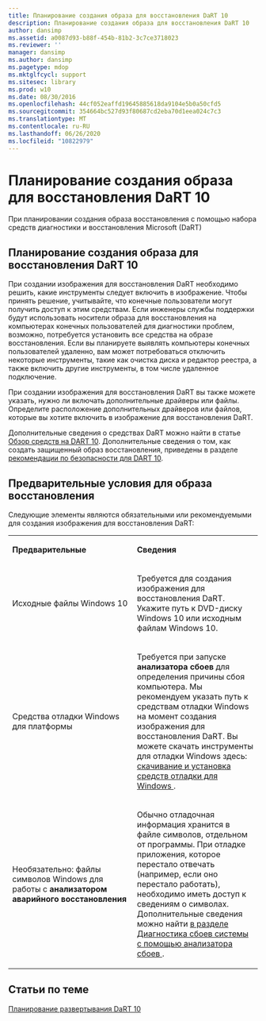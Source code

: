 ```yaml
---
title: Планирование создания образа для восстановления DaRT 10
description: Планирование создания образа для восстановления DaRT 10
author: dansimp
ms.assetid: a0087d93-b88f-454b-81b2-3c7ce3718023
ms.reviewer: ''
manager: dansimp
ms.author: dansimp
ms.pagetype: mdop
ms.mktglfcycl: support
ms.sitesec: library
ms.prod: w10
ms.date: 08/30/2016
ms.openlocfilehash: 44cf052eaffd19645885618da9104e5b0a50cfd5
ms.sourcegitcommit: 354664bc527d93f80687cd2eba70d1eea024c7c3
ms.translationtype: MT
ms.contentlocale: ru-RU
ms.lasthandoff: 06/26/2020
ms.locfileid: "10822979"
---
```

# Планирование создания образа для восстановления DaRT 10


При планировании создания образа восстановления с помощью набора средств диагностики и восстановления Microsoft (DaRT)

## Планирование создания образа для восстановления DaRT 10


При создании изображения для восстановления DaRT необходимо решить, какие инструменты следует включить в изображение. Чтобы принять решение, учитывайте, что конечные пользователи могут получить доступ к этим средствам. Если инженеры службы поддержки будут использовать носители образа для восстановления на компьютерах конечных пользователей для диагностики проблем, возможно, потребуется установить все средства на образе восстановления. Если вы планируете выявлять компьютеры конечных пользователей удаленно, вам может потребоваться отключить некоторые инструменты, такие как очистка диска и редактор реестра, а также включить другие инструменты, в том числе удаленное подключение.

При создании изображения для восстановления DaRT вы также можете указать, нужно ли включать дополнительные драйверы или файлы. Определите расположение дополнительных драйверов или файлов, которые вы хотите включить в изображение для восстановления DaRT.

Дополнительные сведения о средствах DaRT можно найти в статье [Обзор средств на DART 10](overview-of-the-tools-in-dart-10.md). Дополнительные сведения о том, как создать защищенный образ восстановления, приведены в разделе [рекомендации по безопасности для DART 10](security-considerations-for-dart-10.md).

## Предварительные условия для образа восстановления


Следующие элементы являются обязательными или рекомендуемыми для создания изображения для восстановления DaRT:

<table>
<colgroup>
<col width="50%" />
<col width="50%" />
</colgroup>
<tbody>
<tr class="odd">
<td align="left"><p><strong>Предварительные</strong></p></td>
<td align="left"><p><strong>Сведения</strong></p></td>
</tr>
<tr class="even">
<td align="left"><p>Исходные файлы Windows 10</p></td>
<td align="left"><p>Требуется для создания изображения для восстановления DaRT. Укажите путь к DVD-диску Windows 10 или исходным файлам Windows 10.</p></td>
</tr>
<tr class="odd">
<td align="left"><p>Средства отладки Windows для платформы</p></td>
<td align="left"><p>Требуется при запуске <strong> анализатора сбоев </strong> для определения причины сбоя компьютера. Мы рекомендуем указать путь к средствам отладки Windows на момент создания изображения для восстановления DaRT. Вы можете скачать инструменты для отладки Windows здесь: <a href="https://docs.microsoft.com/windows-hardware/drivers/debugger/" data-raw-source="[Download and Install Debugging Tools for Windows](https://docs.microsoft.com/windows-hardware/drivers/debugger/)"> скачивание и установка средств отладки для Windows </a> .</p></td>
</tr>
<tr class="even">
<td align="left"><p>Необязательно: файлы символов Windows для работы с <strong> анализатором аварийного восстановления</strong></p></td>
<td align="left"><p>Обычно отладочная информация хранится в файле символов, отдельном от программы. При отладке приложения, которое перестало отвечать (например, если оно перестало работать), необходимо иметь доступ к сведениям о символах. Дополнительные сведения можно найти <a href="diagnosing-system-failures-with-crash-analyzer-dart-10.md" data-raw-source="[Diagnosing System Failures with Crash Analyzer](diagnosing-system-failures-with-crash-analyzer-dart-10.md)"> в разделе Диагностика сбоев системы с помощью анализатора сбоев </a> .</p></td>
</tr>
</tbody>
</table>

 

## Статьи по теме

[Планирование развертывания DaRT 10](planning-to-deploy-dart-10.md)

 

 




